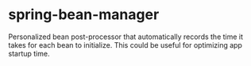 # spring-bean-manager
Personalized bean post-processor that automatically records the time it takes for each bean to initialize. This could be useful for optimizing app startup time.
